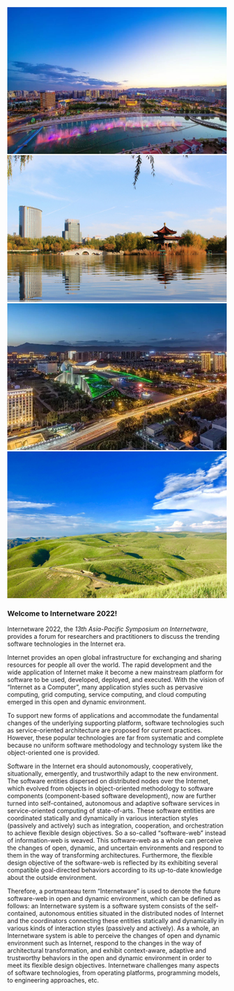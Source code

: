 <div class="flex flex-flow space-x-4 pb-6">
  <img class="w-40 rounded" src="./images/Home01.jpeg">
  <img class="w-40 rounded" src="./images/Home02.jpeg">
  <img class="w-40 rounded" src="./images/Home03.jpeg">
  <img class="w-40 rounded" src="./images/Home04.jpeg">
</div>

### Welcome to Internetware 2022!

Internetware 2022, the *13th Asia-Pacific Symposium on Internetware*, provides a forum for researchers and practitioners to discuss the trending software technologies in the Internet era.

Internet provides an open global infrastructure for exchanging and sharing resources for people all over the world. The rapid development and the wide application of Internet make it become a new mainstream platform for software to be used, developed, deployed, and executed. With the vision of “Internet as a Computer”, many application styles such as pervasive computing, grid computing, service computing, and cloud computing emerged in this open and dynamic environment.

To support new forms of applications and accommodate the fundamental changes of the underlying supporting platform, software technologies such as service-oriented architecture are proposed for current practices. However, these popular technologies are far from systematic and complete because no uniform software methodology and technology system like the object-oriented one is provided.

Software in the Internet era should autonomously, cooperatively, situationally, emergently, and trustworthily adapt to the new environment. The software entities dispersed on distributed nodes over the Internet, which evolved from objects in object-oriented methodology to software components (component-based software development), now are further turned into self-contained, autonomous and adaptive software services in service-oriented computing of state-of-arts. These software entities are coordinated statically and dynamically in various interaction styles (passively and actively) such as integration, cooperation, and orchestration to achieve flexible design objectives. So a so-called “software-web” instead of information-web is weaved. This software-web as a whole can perceive the changes of open, dynamic, and uncertain environments and respond to them in the way of transforming architectures. Furthermore, the flexible design objective of the software-web is reflected by its exhibiting several compatible goal-directed behaviors according to its up-to-date knowledge about the outside environment.

Therefore, a portmanteau term “Internetware” is used to denote the future software-web in open and dynamic environment, which can be defined as follows: an Internetware system is a software system consists of the self-contained, autonomous entities situated in the distributed nodes of Internet and the coordinators connecting these entities statically and dynamically in various kinds of interaction styles (passively and actively). As a whole, an Internetware system is able to perceive the changes of open and dynamic environment such as Internet, respond to the changes in the way of architectural transformation, and exhibit context-aware, adaptive and trustworthy behaviors in the open and dynamic environment in order to meet its flexible design objectives. Internetware challenges many aspects of software technologies, from operating platforms, programming models, to engineering approaches, etc.
